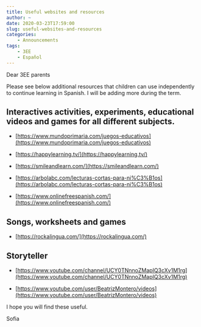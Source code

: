 ```yaml
---
title: Useful websites and resources
author: ~
date: 2020-03-23T17:59:00
slug: useful-websites-and-resources
categories:
    - Announcements
tags:
    - 3EE
    - Español
---
```


Dear 3EE parents

Please see below additional resources that children can use independently to continue learning in Spanish. I will be adding more during the term.


## Interactives activities, experiments, educational videos and games for all different subjects.

* [https://www.mundoprimaria.com/juegos-educativos](https://www.mundoprimaria.com/juegos-educativos)
    
* [https://happylearning.tv/](https://happylearning.tv/)
    
* [https://smileandlearn.com/](https://smileandlearn.com/)
    
* [https://arbolabc.com/lecturas-cortas-para-ni%C3%B1os](https://arbolabc.com/lecturas-cortas-para-ni%C3%B1os)
    
* [https://www.onlinefreespanish.com/](https://www.onlinefreespanish.com/)


## Songs, worksheets and games

* [https://rockalingua.com/](https://rockalingua.com/)


## Storyteller

* [https://www.youtube.com/channel/UCY0TNnnoZMapIQ3cXv1M1rg](https://www.youtube.com/channel/UCY0TNnnoZMapIQ3cXv1M1rg)

* [https://www.youtube.com/user/BeatrizMontero/videos](https://www.youtube.com/user/BeatrizMontero/videos)

I hope you will find these useful.

Sofia

